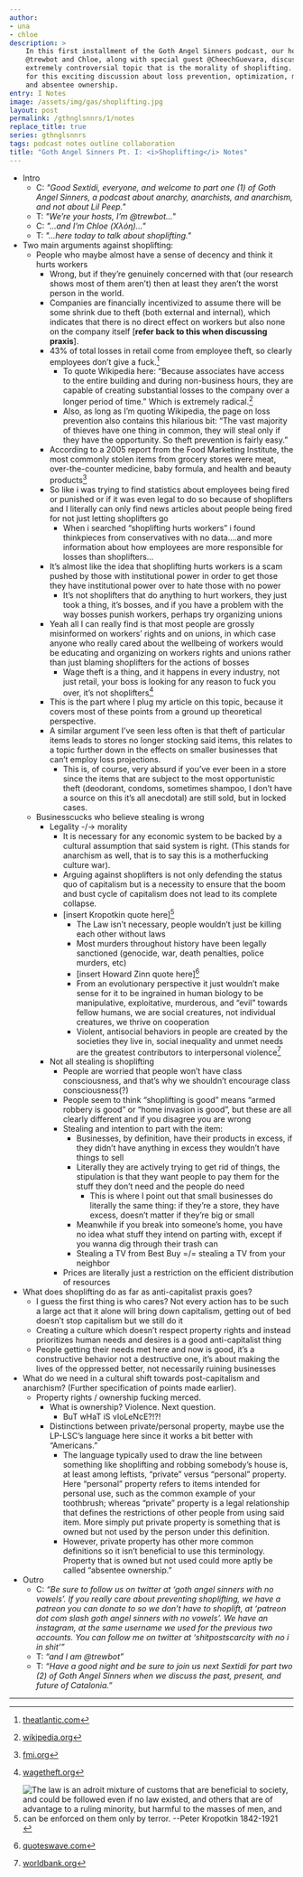 ```yaml
---
author:
- una
- chloe
description: >
    In this first installment of the Goth Angel Sinners podcast, our hosts
    @trewbot and Chloe, along with special guest @CheechGuevara, discuss the
    extremely controversial topic that is the morality of shoplifting. Join us
    for this exciting discussion about loss prevention, optimization, morality,
    and absentee ownership.
entry: I Notes
image: /assets/img/gas/shoplifting.jpg
layout: post
permalink: /gthnglsnnrs/1/notes
replace_title: true
series: gthnglsnnrs
tags: podcast notes outline collaboration
title: "Goth Angel Sinners Pt. I: <i>Shoplifting</i> Notes"
---
```


 - Intro
   - C: _"Good Sextidi, everyone, and welcome to part one (1) of Goth Angel
     Sinners, a podcast about anarchy, anarchists, and anarchism, and not about
     Lil Peep."_
   - T: _"We’re your hosts, I’m @trewbot..."_
   - C: _"...and I’m Chloe (Χλόη)..."_
   - T: _"...here today to talk about shoplifting."_
 - Two main arguments against shoplifting:
   - People who maybe almost have a sense of decency and think it hurts workers
     - Wrong, but if they’re genuinely concerned with that (our research shows
       most of them aren’t) then at least they aren’t the worst person in the
       world.
     - Companies are financially incentivized to assume there will be some
       shrink due to theft (both external and internal), which indicates that
       there is no direct effect on workers but also none on the company itself
       [**refer back to this when discussing praxis**].
     - 43% of total losses in retail come from employee theft, so clearly
       employees don’t give a fuck.[^1]
       - To quote Wikipedia here: “Because associates have access to the entire
         building and during non-business hours, they are capable of creating
         substantial losses to the company over a longer period of time.” Which
         is extremely radical.[^2]
       - Also, as long as I’m quoting Wikipedia, the page on loss prevention
         also contains this hilarious bit: “The vast majority of thieves have
         one thing in common, they will steal only if they have the opportunity.
         So theft prevention is fairly easy.”
     - According to a 2005 report from the Food Marketing Institute, the most
       commonly stolen items from grocery stores were meat, over-the-counter
       medicine, baby formula, and health and beauty products[^3]
     - So like i was trying to find statistics about employees being fired or
       punished or if it was even legal to do so because of shoplifters and I
       literally can only find news articles about people being fired for not
       just letting shoplifters go
       - When i searched “shoplifting hurts workers” i found thinkpieces from
         conservatives with no data….and more information about how employees
         are more responsible for losses than shoplifters...
     - It’s almost like the idea that shoplifting hurts workers is a scam pushed
       by those with institutional power in order to get those they have
       institutional power over to hate those with no power
       - It’s not shoplifters that do anything to hurt workers, they just took a
         thing, it’s bosses, and if you have a problem with the way bosses
         punish workers, perhaps try organizing unions
     - Yeah all I can really find is that most people are grossly misinformed on
       workers’ rights and on unions, in which case anyone who really cared
       about the wellbeing of workers would be educating and organizing on
       workers rights and unions rather than just blaming shoplifters for the
       actions of bosses
       - Wage theft is a thing, and it happens in every industry, not just
         retail, your boss is looking for any reason to fuck you over, it’s not
         shoplifters[^4]
     - This is the part where I plug my article on this topic, because it covers
       most of these points from a ground up theoretical perspective.
     - A similar argument I’ve seen less often is that theft of particular items
       leads to stores no longer stocking said items, this relates to a topic
       further down in the effects on smaller businesses that can’t employ loss
       projections.
       - This is, of course, very absurd if you’ve ever been in a store since
         the items that are subject to the most opportunistic theft (deodorant,
         condoms, sometimes shampoo, I don’t have a source on this it’s all
         anecdotal) are still sold, but in locked cases.
   - Businesscucks who believe stealing is wrong
     - Legality -/-> morality
       - It is necessary for any economic system to be backed by a cultural
         assumption that said system is right. (This stands for anarchism as
         well, that is to say this is a motherfucking culture war).
       - Arguing against shoplifters is not only defending the status quo of
         capitalism but is a necessity to ensure that the boom and bust cycle of
         capitalism does not lead to its complete collapse.
       - \[insert Kropotkin quote here\][^5]
         - The Law isn’t necessary, people wouldn’t just be killing each other
           without laws
         - Most murders throughout history have been legally sanctioned
           (genocide, war, death penalties, police murders, etc)
         - \[insert Howard Zinn quote here\][^6]
         - From an evolutionary perspective it just wouldn’t make sense for it
           to be ingrained in human biology to be manipulative, exploitative,
           murderous, and “evil” towards fellow humans, we are social creatures,
           not individual creatures, we thrive on cooperation
         - Violent, antisocial behaviors in people are created by the societies
           they live in, social inequality and unmet needs are the greatest
           contributors to interpersonal violence[^7]
     - Not all stealing is shoplifting
       - People are worried that people won’t have class consciousness, and
         that’s why we shouldn’t encourage class consciousness(?)
       - People seem to think “shoplifting is good” means “armed robbery is
         good” or “home invasion is good”, but these are all clearly different
         and if you disagree you are wrong
       - Stealing and intention to part with the item:
         - Businesses, by definition, have their products in excess, if they
           didn’t have anything in excess they wouldn’t have things to sell
         - Literally they are actively trying to get rid of things, the
           stipulation is that they want people to pay them for the stuff they
           don’t need and the people do need
           - This is where I point out that small businesses do literally the
             same thing: if they’re a store, they have excess, doesn’t matter if
             they’re big or small
         - Meanwhile if you break into someone’s home, you have no idea what
           stuff they intend on parting with, except if you wanna dig through
           their trash can
         - Stealing a TV from Best Buy =/= stealing a TV from your neighbor
       - Prices are literally just a restriction on the efficient distribution
         of resources
 - What does shoplifting do as far as anti-capitalist praxis goes?
   - I guess the first thing is who cares? Not every action has to be such a
     large act that it alone will bring down capitalism, getting out of bed
     doesn’t stop capitalism but we still do it
   - Creating a culture which doesn’t respect property rights and instead
     prioritizes human needs and desires is a good anti-capitalist thing
   - People getting their needs met here and now is good, it’s a constructive
     behavior not a destructive one, it’s about making the lives of the
     oppressed better, not necessarily ruining businesses
 - What do we need in a cultural shift towards post-capitalism and anarchism?
   (Further specification of points made earlier).
   - Property rights / ownership fucking merced.
     - What is ownership? Violence. Next question.
       - BuT wHaT iS vIoLeNcE?!?!
     - Distinctions between private/personal property, maybe use the LP-LSC’s
       language here since it works a bit better with “Americans.”
       - The language typically used to draw the line between something like
         shoplifting and robbing somebody’s house is, at least among leftists,
         “private” versus “personal” property. Here “personal” property refers
         to items intended for personal use, such as the common example of your
         toothbrush; whereas “private” property is a legal relationship that
         defines the restrictions of other people from using said item. More
         simply put private property is something that is owned but not used by
         the person under this definition.
       - However, private property has other more common definitions so it isn’t
         beneficial to use this terminology. Property that is owned but not used
         could more aptly be called “absentee ownership.”
 - Outro
   - C: _“Be sure to follow us on twitter at ‘goth angel sinners with no
     vowels’. If you really care about preventing shoplifting, we have a patreon
     you can donate to so we don’t have to shoplift, at ‘patreon dot com slash
     goth angel sinners with no vowels’. We have an instagram, at the same
     username we used for the previous two accounts. You can follow me on
     twitter at ‘shitpostscarcity with no i in shit’”_
   - T: _“and I am @trewbot”_
   - T: _“Have a good night and be sure to join us next Sextidi for part two (2)
     of Goth Angel Sinners when we discuss the past, present, and future of
     Catalonia.”_

---

[^1]: [theatlantic.com][1]
[^2]: [wikipedia.org][2]
[^3]: [fmi.org][3]
[^4]: [wagetheft.org][4]
[^5]: ![The law is an adroit mixture of customs that are beneficial to society,
      and could be followed even if no law existed, and others that are of
      advantage to a ruling minority, but harmful to the masses of men, and can
      be enforced on them only by terror. --Peter Kropotkin
      1842-1921](https://i.imgur.com/PhhCucl.jpg)

[^6]: [quoteswave.com][6]
[^7]: [worldbank.org][7]

[1]:    https://www.theatlantic.com/business/archive/2014/11/how-retail-workers-are-out-stealing-americas-shoplifters/382703/
[2]:    https://en.wikipedia.org/wiki/Retail_loss_prevention
[3]:    https://www.fmi.org/newsroom/news-archive/view/2005/11/09/shoplifting-organized-retail-theft-and-employee-theft-rank-as-top-security-challenges-for-food-retailers-and-wholesalers
[4]:    http://www.wagetheft.org/faq
[6]:    http://www.quoteswave.com/wp-content/uploads/2011/09/Historically-the-most-terrible.jpg
[7]:    http://siteresources.worldbank.org/DEC/Resources/Crime&Inequality.pdf
